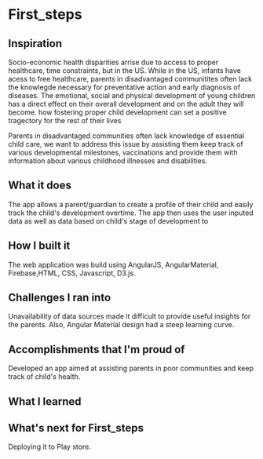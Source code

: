 # First_steps
## Inspiration

Socio-economic health disparities arrise due to access to proper healthcare, time constraints, but in the US. While in the US, infants have acess to free healthcare, parents in disadvantaged communitites often lack the knowlegde necessary for preventative action and early diagnosis of diseases. 
The emotional, social and physical development of young children has a direct effect on their overall development and on the adult they will become.
how fostering proper child development can set a positive tragectory for the rest of their lives

Parents in disadvantaged communities often lack knowledge of essential child care, we want to address this issue by assisting them keep track of various developmental milestones, vaccinations and provide them with information about various childhood illnesses and disabilities. 

## What it does
The app allows a parent/guardian to create a profile of their child and easily track the child's development overtime. The app then uses the user inputed data as well as data based on child's stage of development to 
## How I built it
The web application was build using AngularJS, AngularMaterial, Firebase,HTML, CSS, Javascript, D3.js.

## Challenges I ran into
Unavailability of data sources made it difficult to provide useful insights for the parents. Also, Angular Material design had a steep learning curve. 

## Accomplishments that I'm proud of
Developed an app aimed at assisting parents in poor communities and keep track of child's health. 

## What I learned

## What's next for First_steps
Deploying it to Play store.
